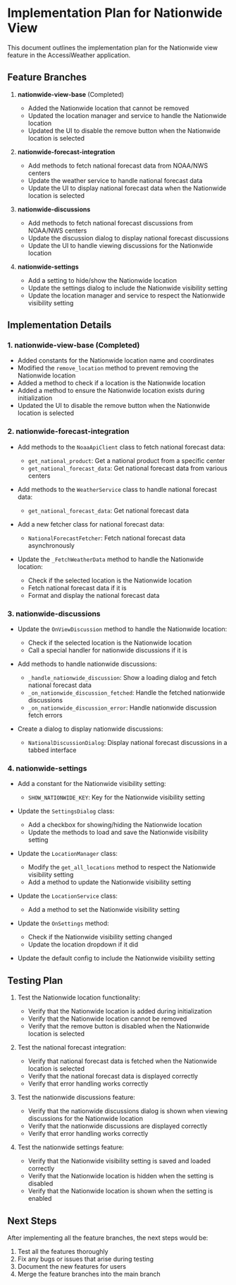 # Implementation Plan for Nationwide View

This document outlines the implementation plan for the Nationwide view feature in the AccessiWeather application.

## Feature Branches

1. **nationwide-view-base** (Completed)
   - Added the Nationwide location that cannot be removed
   - Updated the location manager and service to handle the Nationwide location
   - Updated the UI to disable the remove button when the Nationwide location is selected

2. **nationwide-forecast-integration**
   - Add methods to fetch national forecast data from NOAA/NWS centers
   - Update the weather service to handle national forecast data
   - Update the UI to display national forecast data when the Nationwide location is selected

3. **nationwide-discussions**
   - Add methods to fetch national forecast discussions from NOAA/NWS centers
   - Update the discussion dialog to display national forecast discussions
   - Update the UI to handle viewing discussions for the Nationwide location

4. **nationwide-settings**
   - Add a setting to hide/show the Nationwide location
   - Update the settings dialog to include the Nationwide visibility setting
   - Update the location manager and service to respect the Nationwide visibility setting

## Implementation Details

### 1. nationwide-view-base (Completed)

- Added constants for the Nationwide location name and coordinates
- Modified the `remove_location` method to prevent removing the Nationwide location
- Added a method to check if a location is the Nationwide location
- Added a method to ensure the Nationwide location exists during initialization
- Updated the UI to disable the remove button when the Nationwide location is selected

### 2. nationwide-forecast-integration

- Add methods to the `NoaaApiClient` class to fetch national forecast data:
  - `get_national_product`: Get a national product from a specific center
  - `get_national_forecast_data`: Get national forecast data from various centers

- Add methods to the `WeatherService` class to handle national forecast data:
  - `get_national_forecast_data`: Get national forecast data

- Add a new fetcher class for national forecast data:
  - `NationalForecastFetcher`: Fetch national forecast data asynchronously

- Update the `_FetchWeatherData` method to handle the Nationwide location:
  - Check if the selected location is the Nationwide location
  - Fetch national forecast data if it is
  - Format and display the national forecast data

### 3. nationwide-discussions

- Update the `OnViewDiscussion` method to handle the Nationwide location:
  - Check if the selected location is the Nationwide location
  - Call a special handler for nationwide discussions if it is

- Add methods to handle nationwide discussions:
  - `_handle_nationwide_discussion`: Show a loading dialog and fetch national forecast data
  - `_on_nationwide_discussion_fetched`: Handle the fetched nationwide discussions
  - `_on_nationwide_discussion_error`: Handle nationwide discussion fetch errors

- Create a dialog to display nationwide discussions:
  - `NationalDiscussionDialog`: Display national forecast discussions in a tabbed interface

### 4. nationwide-settings

- Add a constant for the Nationwide visibility setting:
  - `SHOW_NATIONWIDE_KEY`: Key for the Nationwide visibility setting

- Update the `SettingsDialog` class:
  - Add a checkbox for showing/hiding the Nationwide location
  - Update the methods to load and save the Nationwide visibility setting

- Update the `LocationManager` class:
  - Modify the `get_all_locations` method to respect the Nationwide visibility setting
  - Add a method to update the Nationwide visibility setting

- Update the `LocationService` class:
  - Add a method to set the Nationwide visibility setting

- Update the `OnSettings` method:
  - Check if the Nationwide visibility setting changed
  - Update the location dropdown if it did

- Update the default config to include the Nationwide visibility setting

## Testing Plan

1. Test the Nationwide location functionality:
   - Verify that the Nationwide location is added during initialization
   - Verify that the Nationwide location cannot be removed
   - Verify that the remove button is disabled when the Nationwide location is selected

2. Test the national forecast integration:
   - Verify that national forecast data is fetched when the Nationwide location is selected
   - Verify that the national forecast data is displayed correctly
   - Verify that error handling works correctly

3. Test the nationwide discussions feature:
   - Verify that the nationwide discussions dialog is shown when viewing discussions for the Nationwide location
   - Verify that the nationwide discussions are displayed correctly
   - Verify that error handling works correctly

4. Test the nationwide settings feature:
   - Verify that the Nationwide visibility setting is saved and loaded correctly
   - Verify that the Nationwide location is hidden when the setting is disabled
   - Verify that the Nationwide location is shown when the setting is enabled

## Next Steps

After implementing all the feature branches, the next steps would be:

1. Test all the features thoroughly
2. Fix any bugs or issues that arise during testing
3. Document the new features for users
4. Merge the feature branches into the main branch
